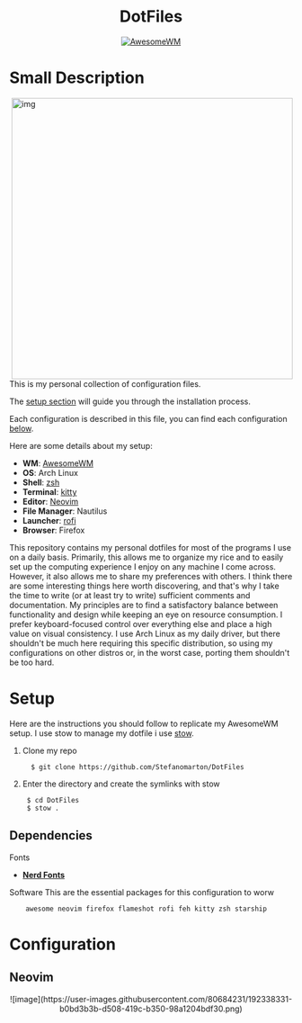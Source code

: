 <div align=center>

# DotFiles
  
[![AwesomeWM](https://img.shields.io/badge/AwesomeWM-git-blue.svg?logo=lua)](https://github.com/awesomeWM/awesome)

</div>

# Small Description

<img src="https://user-images.githubusercontent.com/80684231/192327751-5584bd54-a99d-495b-a545-e1d627d3bf3a.png" alt="img" align="right" width="500px">

This is my personal collection of configuration files.

The [setup section](#setup) will guide you through the installation process.

Each configuration is described in this file, you can find each configuration [below](#Configurations).

Here are some details about my setup:

+ **WM**: [AwesomeWM](https://github.com/awesomeWM/awesome/) 
+ **OS**: Arch Linux
+ **Shell**: [zsh](https://wiki.archlinux.org/index.php/Zsh)
+ **Terminal**: [kitty](https://github.com/kovidgoyal/kitty/) 
+ **Editor**: [Neovim](https://github.com/neovim/neovim/) 
+ **File Manager**: Nautilus
+ **Launcher**: [rofi](https://github.com/davatorium/rofi/)
+ **Browser**: Firefox
  

  
This repository contains my personal dotfiles for most of the programs I use on a daily basis. Primarily, this allows me to organize my rice and to easily set up        the computing experience I enjoy on any machine I come across. However, it also allows me to share my preferences with others. I think there are some interesting        things here worth discovering, and that's why I take the time to write (or at least try to write) sufficient comments and documentation.
My principles are to find a satisfactory balance between functionality and design while keeping an eye on resource consumption. I prefer keyboard-focused control over everything else and place a high value on visual consistency. I use Arch Linux as my daily driver, but there shouldn't be much here requiring this specific distribution, so using my configurations on other distros or, in the worst case, porting them shouldn't be too hard.


# Setup
Here are the instructions you should follow to replicate my AwesomeWM setup. 
I use stow to manage my dotfile i use [stow](https://www.gnu.org/software/stow/).

1. Clone my repo

         $ git clone https://github.com/Stefanomarton/DotFiles
 
2. Enter the directory and create the symlinks with stow

        $ cd DotFiles 
        $ stow .

## Dependencies
Fonts
+ [**Nerd Fonts**](https://www.nerdfonts.com/font-downloads)

Software
This are the essential packages for this configuration to worw 
          
        awesome neovim firefox flameshot rofi feh kitty zsh starship

# Configuration
## Neovim
<div align=center>
![image](https://user-images.githubusercontent.com/80684231/192338331-b0bd3b3b-d508-419c-b350-98a1204bdf30.png)
</div>

  



